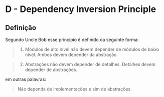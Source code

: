 # D - Dependency Inversion Principle

<h2>Definição</h2>
Segundo Uncle Bob esse principio é definido da seguinte forma:

>1. Módulos de alto nível não devem depender de módulos de baixo nível. Ambos devem depender da abstração.

>2. Abstrações não devem depender de detalhes. Detalhes devem depender de abstrações.
> 
em outras palavras:
>Não dependa de implementações e sim de abstrações.
> 

